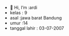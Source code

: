 - 👋 Hi, I’m    :ardi
- kelas         : 9
- asal          :jawa barat Bandung
- umur          :14
- tanggal lahir : 03-07-2007

